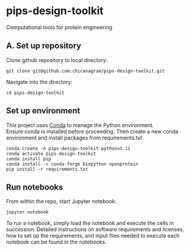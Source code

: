 # pips-design-toolkit
Computational tools for protein engineering

## A. Set up repository
Clone github repository to local directory: 
```
git clone git@github.com:chicanagram/pips-design-toolkit.git
```
Navigate into the directory:
```
cd pips-design-toolkit
```

## Set up environment

This project uses [Conda](https://docs.conda.io/en/latest/) to manage the Python environment.  
Ensure conda is installed before proceeding. Then create a new conda environment and install packages from requirements.txt
```
conda create -n pips-design-toolkit python=3.11
conda activate pips-design-toolkit
conda install pip
conda install -c conda-forge biopython openprotein
pip install -r requirements.txt
```

## Run notebooks
From within the repo, start Jupyter notebook:
```
jupyter notebook
```
To run a notebook, simply load the notebook and execute the cells in succession. 
Detailed instructions on software requirements and licenses, how to set up the requirements, and input files needed to execute each notebook can be found in the notebooks. 

